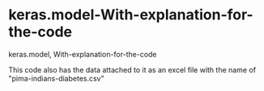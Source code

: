 # keras.model-With-explanation-for-the-code
keras.model, With-explanation-for-the-code

This code also has the data attached to it as an excel file with the name of "pima-indians-diabetes.csv"

